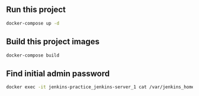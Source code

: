 ## Run this project

```sh
docker-compose up -d
```

## Build this project images

```sh
docker-compose build
```

## Find initial admin password

```sh
docker exec -it jenkins-practice_jenkins-server_1 cat /var/jenkins_home/secrets/initialAdminPassword
```